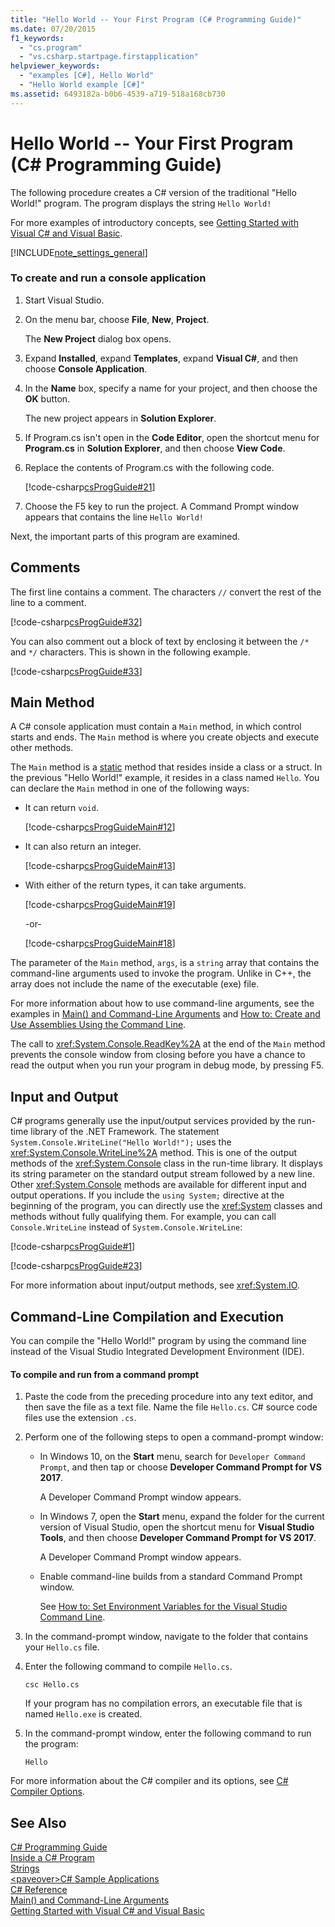 ```yaml
---
title: "Hello World -- Your First Program (C# Programming Guide)"
ms.date: 07/20/2015
f1_keywords: 
  - "cs.program"
  - "vs.csharp.startpage.firstapplication"
helpviewer_keywords: 
  - "examples [C#], Hello World"
  - "Hello World example [C#]"
ms.assetid: 6493182a-b0b6-4539-a719-518a168cb730
---
```

# Hello World -- Your First Program (C# Programming Guide)
The following procedure creates a C# version of the traditional "Hello World!" program. The program displays the string `Hello World!`  
  
 For more examples of introductory concepts, see [Getting Started with Visual C# and Visual Basic](/visualstudio/ide/getting-started-with-visual-csharp-and-visual-basic).  
  
[!INCLUDE[note_settings_general](~/includes/note-settings-general-md.md)]  
  
### To create and run a console application  
  
1. Start Visual Studio.  
  
2. On the menu bar, choose **File**, **New**, **Project**.  
  
    The **New Project** dialog box opens.  
  
3. Expand **Installed**, expand **Templates**, expand **Visual C#**, and then choose **Console Application**.  
  
4. In the **Name** box, specify a name for your project, and then choose the **OK** button.  
  
    The new project appears in **Solution Explorer**.  
  
5. If Program.cs isn't open in the **Code Editor**, open the shortcut menu for **Program.cs** in **Solution Explorer**, and then choose **View Code**.  
  
6. Replace the contents of Program.cs with the following code.  
  
    [!code-csharp[csProgGuide#21](../../../csharp/programming-guide/inside-a-program/codesnippet/CSharp/hello-world-your-first-program_1.cs)]  
  
7. Choose the F5 key to run the project. A Command Prompt window appears that contains the line `Hello World!`  
  
 Next, the important parts of this program are examined.  
  
## Comments  
 The first line contains a comment. The characters `//` convert the rest of the line to a comment.  
  
 [!code-csharp[csProgGuide#32](../../../csharp/programming-guide/inside-a-program/codesnippet/CSharp/hello-world-your-first-program_2.cs)]  
  
 You can also comment out a block of text by enclosing it between the `/*` and `*/` characters. This is shown in the following example.  
  
 [!code-csharp[csProgGuide#33](../../../csharp/programming-guide/inside-a-program/codesnippet/CSharp/hello-world-your-first-program_3.cs)]  
  
## Main Method  
 A C# console application must contain a `Main` method, in which control starts and ends. The `Main` method is where you create objects and execute other methods.  
  
 The `Main` method is a [static](../../../csharp/language-reference/keywords/static.md) method that resides inside a class or a struct. In the previous "Hello World!" example, it resides in a class named `Hello`. You can declare the `Main` method in one of the following ways:  
  
- It can return `void`.  
  
   [!code-csharp[csProgGuideMain#12](../../../csharp/programming-guide/inside-a-program/codesnippet/CSharp/hello-world-your-first-program_4.cs)]  
  
- It can also return an integer.  
  
   [!code-csharp[csProgGuideMain#13](../../../csharp/programming-guide/inside-a-program/codesnippet/CSharp/hello-world-your-first-program_5.cs)]  
  
- With either of the return types, it can take arguments.  
  
   [!code-csharp[csProgGuideMain#19](../../../csharp/programming-guide/inside-a-program/codesnippet/CSharp/hello-world-your-first-program_6.cs)]  
  
   -or-  
  
   [!code-csharp[csProgGuideMain#18](../../../csharp/programming-guide/inside-a-program/codesnippet/CSharp/hello-world-your-first-program_7.cs)]  
  
 The parameter of the `Main` method, `args`, is a `string` array that contains the command-line arguments used to invoke the program. Unlike in C++, the array does not include the name of the executable (exe) file.  
  
 For more information about how to use command-line arguments, see the examples in [Main() and Command-Line Arguments](../../../csharp/programming-guide/main-and-command-args/index.md) and [How to: Create and Use Assemblies Using the Command Line](http://msdn.microsoft.com/library/70f65026-3687-4e9c-ab79-c18b97dd8be4).  
  
 The call to <xref:System.Console.ReadKey%2A> at the end of the `Main` method prevents the console window from closing before you have a chance to read the output when you run your program in debug mode, by pressing F5.  
  
## Input and Output  
 C# programs generally use the input/output services provided by the run-time library of the .NET Framework. The statement `System.Console.WriteLine("Hello World!");` uses the <xref:System.Console.WriteLine%2A> method. This is one of the output methods of the <xref:System.Console> class in the run-time library. It displays its string parameter on the standard output stream followed by a new line. Other <xref:System.Console> methods are available for different input and output operations. If you include the `using System;` directive at the beginning of the program, you can directly use the <xref:System> classes and methods without fully qualifying them. For example, you can call `Console.WriteLine` instead of `System.Console.WriteLine`:  
  
 [!code-csharp[csProgGuide#1](../../../csharp/programming-guide/inside-a-program/codesnippet/CSharp/hello-world-your-first-program_8.cs)]  
  
 [!code-csharp[csProgGuide#23](../../../csharp/programming-guide/inside-a-program/codesnippet/CSharp/hello-world-your-first-program_9.cs)]  
  
 For more information about input/output methods, see <xref:System.IO>.  
  
## Command-Line Compilation and Execution  
 You can compile the "Hello World!" program by using the command line instead of the Visual Studio Integrated Development Environment (IDE).  
  
#### To compile and run from a command prompt  
  
1. Paste the code from the preceding procedure into any text editor, and then save the file as a text file. Name the file `Hello.cs`. C# source code files use the extension `.cs`.  
  
2. Perform one of the following steps to open a command-prompt window:  
  
   - In Windows 10, on the **Start** menu, search for `Developer Command Prompt`, and then tap or choose **Developer Command Prompt for VS 2017**.  
  
      A Developer Command Prompt window appears.  
  
   - In Windows 7, open the **Start** menu, expand the folder for the current version of Visual Studio, open the shortcut menu for **Visual Studio Tools**, and then choose **Developer Command Prompt for VS 2017**.  
  
      A Developer Command Prompt window appears.  
  
   - Enable command-line builds from a standard Command Prompt window.  
  
      See [How to: Set Environment Variables for the Visual Studio Command Line](../../../csharp/language-reference/compiler-options/how-to-set-environment-variables-for-the-visual-studio-command-line.md).  
  
3. In the command-prompt window, navigate to the folder that contains your `Hello.cs` file.  
  
4. Enter the following command to compile `Hello.cs`.  
  
    `csc Hello.cs`  
  
    If your program has no compilation errors, an executable file that is named `Hello.exe` is created.  
  
5. In the command-prompt window, enter the following command to run the program:  
  
    `Hello`  
  
 For more information about the C# compiler and its options, see [C# Compiler Options](../../../csharp/language-reference/compiler-options/index.md).
  
## See Also  
 [C# Programming Guide](../../../csharp/programming-guide/index.md)  
 [Inside a C# Program](../../../csharp/programming-guide/inside-a-program/index.md)  
 [Strings](../../../csharp/programming-guide/strings/index.md)  
 [\<paveover>C# Sample Applications](http://msdn.microsoft.com/library/9a9d7aaa-51d3-4224-b564-95409b0f3e15)  
 [C# Reference](../../../csharp/language-reference/index.md)  
 [Main() and Command-Line Arguments](../../../csharp/programming-guide/main-and-command-args/index.md)  
 [Getting Started with Visual C# and Visual Basic](/visualstudio/ide/getting-started-with-visual-csharp-and-visual-basic)
